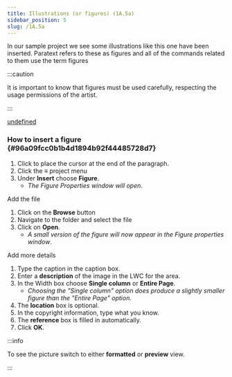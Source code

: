 ```yaml
---
title: Illustrations (or figures) (1A.5a)
sidebar_position: 5
slug: /1A.5a
---
```




In our sample project we see some illustrations like this one have been inserted. Paratext refers to these as figures and all of the commands related to them use the term figures


:::caution

It is important to know that figures must be used carefully, respecting the usage permissions of the artist.

:::




[undefined](https://manual.paratext.org/Video-summaries/Stage-1/Additional/1A.5a#how-to-insert-a-figure)


### How to insert a figure {#96a09fcc0b1b4d1894b92f44485728d7}

1. Click to place the cursor at the end of the paragraph.
1. Click the ≡ project menu
1. Under **Insert** choose **Figure**.
	- _The Figure Properties window will open_.

Add the file

1. Click on the **Browse** button
1. Navigate to the folder and select the file
1. Click on **Open**.
	- _A small version of the figure will now appear in the Figure properties window_.

Add more details

1. Type the caption in the caption box.
1. Enter a **description** of the image in the LWC for the area.
1. In the Width box choose **Single column** or **Entire Page**.
	- _Choosing the "Single column" option does produce a slightly smaller figure than the "Entire Page" option_.
1. The **location** box is optional.
1. In the copyright information, type what you know.
1. The **reference** box is filled in automatically.
1. Click **OK**.

:::info

To see the picture switch to either **formatted** or **preview** view.

:::



